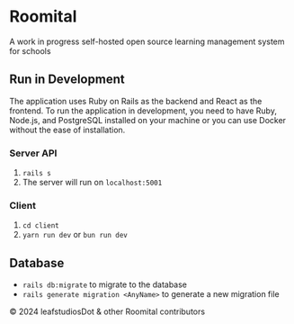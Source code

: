 # Roomital
A work in progress self-hosted open source learning management system for schools

## Run in Development
The application uses Ruby on Rails as the backend and React as the frontend. To run the application in development, you need to have Ruby, Node.js, and PostgreSQL installed on your machine or you can use Docker without the ease of installation.

### Server API
1. `rails s`
2. The server will run on `localhost:5001`

### Client
1. `cd client`
2. `yarn run dev` or `bun run dev`

## Database
- `rails db:migrate` to migrate to the database
- `rails generate migration <AnyName>` to generate a new migration file


© 2024 leafstudiosDot & other Roomital contributors